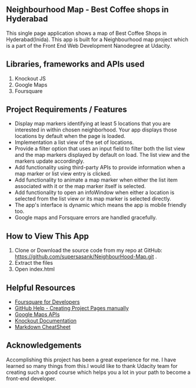 ## Neighbourhood Map - Best Coffee shops in Hyderabad
This single page application shows a map of Best Coffee Shops in Hyderabad(Inida). This app is built for a Neighbourhood map project which is a part of the Front End Web Development Nanodegree at Udacity.

## Libraries, frameworks and APIs used
1. Knockout JS
2. Google Maps
3. Foursquare

## Project Requirements / Features

* Display map markers identifying at least 5 locations that you are interested in within chosen neighborhood. Your app displays those locations by default when the page is loaded.
* Implementation a list view of the set of locations.
* Provide a filter option that uses an input field to filter both the list view and the map markers displayed by default on load. The list view and the markers update accordingly.
* Add functionality using third-party APIs to provide information when a map marker or list view entry is clicked.
* Add functionality to animate a map marker when either the list item associated with it or the map marker itself is selected.
* Add functionality to open an infoWindow when either a location is selected from the list view or its map marker is selected directly.
* The app's interface is dynamic which means the app is mobile friendly too.
* Google maps and Forsquare errors are handled gracefully.

## How to View This App
1. Clone or Download the source code from my repo at GitHub: https://github.com/supersasank/NeighbourHood-Map.git .
2. Extract the files 
3. Open index.html

## Helpful Resources

* [Foursquare for Developers](https://developer.foursquare.com/)
* [GitHub Help - Creating Project Pages manually](https://help.github.com/articles/creating-project-pages-manually/)
* [Google Maps APIs](https://developers.google.com/maps/)
* [Knockout Documentation](http://knockoutjs.com/documentation/introduction.html)
* [Markdown CheatSheet](https://github.com/adam-p/markdown-here/wiki/Markdown-Cheatsheet)



## Acknowledgements
Accomplishing this project has been a great experience for me. I have learned so many things from this.I would like to thank Udacity team for creating such a good course which helps you a lot in your path to become a front-end developer.
